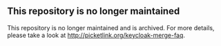 This repository is no longer maintained
-------------------

This repository is no longer maintained and is archived. For more details, please take a look at http://picketlink.org/keycloak-merge-faq.

